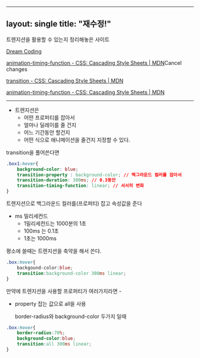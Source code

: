 
---
layout: single
title:  "재수정!"
---
트렌지션을 활용할 수 있는지 정리해놓은 사이트

[Dream Coding](https://academy.dream-coding.com/courses/take/portfolio/lessons/12723490-magic-animation)

[animation-timing-function - CSS: Cascading Style Sheets | MDN](https://developer.mozilla.org/en-US/docs/Web/CSS/animation-timing-function)Cancel changes

[transition - CSS: Cascading Style Sheets | MDN](https://developer.mozilla.org/en-US/docs/Web/CSS/transition)

[animation-timing-function - CSS: Cascading Style Sheets | MDN](https://developer.mozilla.org/en-US/docs/Web/CSS/animation-timing-function)

---

- 트렌지션은
    - 어떤 프로퍼티를 잡아서
    - 얼마나 딜레이를 줄 건지
    - 어느 기간동안 할건지
    - 어떤 식으로 애니메이션을 줄건지 지정할 수 있다.

transition을 풀어쓴다면 

```css
.box1:hover{
	background-color: blue;
	transition-property : background-color; // 백그라운드 컬러를 잡아서
	transition-duration: 300ms; // 0.3동안
	transition-timing-function: linear; // 서서히 변화
}
```

트렌지션으로 백그라운드 컬러를(프로퍼티) 잡고 속성값을 준다

- ms 밀리세컨드
    - 1밀리세컨드는 1000분의 1초
    - 100ms 는 0.1초
    - 1초는 1000ms

평소에 쓸때는 트렌지션을 축약을 해서 쓴다.

```css
.box:hover{
	backgound-color:blue;
	transition:background-color 300ms linear;
}
```

만약에 트렌지션을 사용할 프로퍼티가 여러가지라면 - 

- property 잡는 값으로 all을 사용
    
    border-radius와 background-color 두가지 일때
    

```css
.box:hover{
	border-radius:70%;
	background-color:blue;
	transition:all 300ms linear;
}
```
